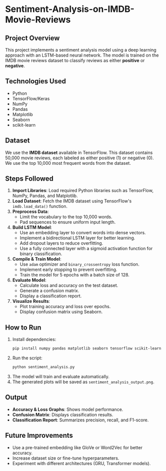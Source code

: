 # Sentiment-Analysis-on-IMDB-Movie-Reviews


## Project Overview
This project implements a sentiment analysis model using a deep learning approach with an LSTM-based neural network. The model is trained on the IMDB movie reviews dataset to classify reviews as either **positive** or **negative**.

## Technologies Used
- Python
- TensorFlow/Keras
- NumPy
- Pandas
- Matplotlib
- Seaborn
- scikit-learn


## Dataset
We use the **IMDB dataset** available in TensorFlow. This dataset contains 50,000 movie reviews, each labeled as either positive (1) or negative (0). We use the top 10,000 most frequent words from the dataset.

## Steps Followed
1. **Import Libraries**: Load required Python libraries such as TensorFlow, NumPy, Pandas, and Matplotlib.
2. **Load Dataset**: Fetch the IMDB dataset using TensorFlow's `imdb.load_data()` function.
3. **Preprocess Data**:
   - Limit the vocabulary to the top 10,000 words.
   - Pad sequences to ensure uniform input length.
4. **Build LSTM Model**:
   - Use an embedding layer to convert words into dense vectors.
   - Implement a bidirectional LSTM layer for better learning.
   - Add dropout layers to reduce overfitting.
   - Use a fully connected layer with a sigmoid activation function for binary classification.
5. **Compile & Train Model**:
   - Use `adam` optimizer and `binary_crossentropy` loss function.
   - Implement early stopping to prevent overfitting.
   - Train the model for 5 epochs with a batch size of 128.
6. **Evaluate Model**:
   - Calculate loss and accuracy on the test dataset.
   - Generate a confusion matrix.
   - Display a classification report.
7. **Visualize Results**:
   - Plot training accuracy and loss over epochs.
   - Display confusion matrix using Seaborn.

## How to Run
1. Install dependencies:
   ```bash
   pip install numpy pandas matplotlib seaborn tensorflow scikit-learn
   ```
2. Run the script:
   ```bash
   python sentiment_analysis.py
   ```
3. The model will train and evaluate automatically.
4. The generated plots will be saved as `sentiment_analysis_output.png`.

## Output
- **Accuracy & Loss Graphs**: Shows model performance.
- **Confusion Matrix**: Displays classification results.
- **Classification Report**: Summarizes precision, recall, and F1-score.

## Future Improvements
- Use a pre-trained embedding like GloVe or Word2Vec for better accuracy.
- Increase dataset size or fine-tune hyperparameters.
- Experiment with different architectures (GRU, Transformer models).

